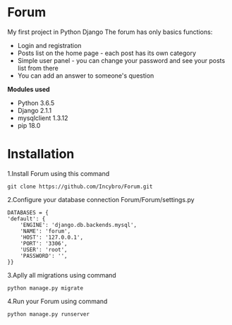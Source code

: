 # Forum
My first project in Python Django
The forum has only basics functions:
- Login and registration
- Posts list on the home page - each post has its own category
- Simple user panel - you can change your password and see your posts list from there
- You can add an answer to someone's question

**Modules used**
- Python 3.6.5
- Django 2.1.1
- mysqlclient 1.3.12
- pip 18.0

# Installation

1.Install Forum using this command
```
git clone https://github.com/Incybro/Forum.git
```
2.Configure your database connection Forum/Forum/settings.py
```
DATABASES = {
'default': {
    'ENGINE': 'django.db.backends.mysql',
    'NAME': 'forum',
    'HOST': '127.0.0.1',
    'PORT': '3306',
    'USER': 'root',
    'PASSWORD': '',
}}
```
3.Aplly all migrations using command
```
python manage.py migrate
```
4.Run your Forum using command
```
python manage.py runserver
```
